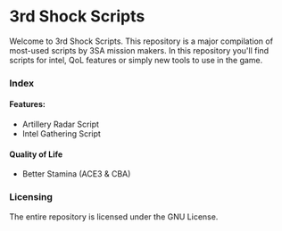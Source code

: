 # 3rd Shock Scripts
Welcome to 3rd Shock Scripts. This repository is a major compilation of most-used scripts by 3SA mission makers. In this repository you'll find scripts for intel, QoL features or simply new tools to use in the game.

### Index

#### Features:
- Artillery Radar Script
- Intel Gathering Script

#### Quality of Life
- Better Stamina (ACE3 & CBA)

### Licensing
The entire repository is licensed under the GNU License.
